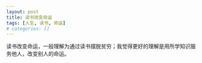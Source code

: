 ```yaml
---
layout: post
title: 读书改变命运
tags: [人生, 读书, 命运]
# categories: []
---
```


读书改变命运，一般理解为通过读书摆脱贫穷；我觉得更好的理解是用所学知识服务他人，改变别人的命运。
